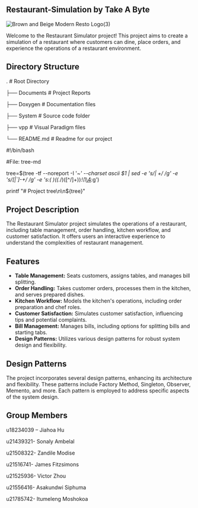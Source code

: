 ## Restaurant-Simulation by Take A Byte


![Brown and Beige Modern Resto Logo(3)](https://github.com/ZandileModise/PA5-214-Repo/assets/134503930/59d85113-5e6f-40e1-a38f-48cb6c0b5dd7)

Welcome to the Restaurant Simulator project! This project aims to create a simulation of a restaurant where customers can dine, place orders, and experience the operations of a restaurant environment.

## Directory Structure
.                # Root Directory 

├── Documents    # Project Reports

├── Doxygen      # Documentation files

├── System       # Source code folder

├── vpp          # Visual Paradigm files

└── README.md    # Readme for our project

#!/bin/bash

#File: tree-md

tree=$(tree -tf --noreport -I '*~' --charset ascii $1 |
       sed -e 's/| \+/  /g' -e 's/[|`]-\+/ */g' -e 's:\(* \)\(\(.*/\)\([^/]\+\)\):\1[\4](\2):g')

printf "# Project tree\n\n${tree}"


## Project Description

The Restaurant Simulator project simulates the operations of a restaurant, including table management, order handling, kitchen workflow, and customer satisfaction. It offers users an interactive experience to understand the complexities of restaurant management.

## Features

- **Table Management:** Seats customers, assigns tables, and manages bill splitting.
- **Order Handling:** Takes customer orders, processes them in the kitchen, and serves prepared dishes.
- **Kitchen Workflow:** Models the kitchen's operations, including order preparation and chef roles.
- **Customer Satisfaction:** Simulates customer satisfaction, influencing tips and potential complaints.
- **Bill Management:** Manages bills, including options for splitting bills and starting tabs.
- **Design Patterns:** Utilizes various design patterns for robust system design and flexibility.

## Design Patterns
The project incorporates several design patterns, enhancing its architecture and flexibility. These patterns include Factory Method, Singleton, Observer, Memento, and more. Each pattern is employed to address specific aspects of the system design.

## Group Members
u18234039 – Jiahoa Hu

u21439321- Sonaly Ambelal

u21508322- Zandile Modise

u21516741- James Fitzsimons

u21525936- Victor Zhou

u21556416- Asakundwi Siphuma

u21785742- Itumeleng Moshokoa




